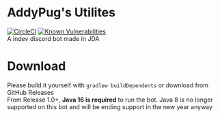 # AddyPug's Utilites
[![CircleCI](https://circleci.com/gh/Pugga12/APU_JE.svg?style=svg)](https://app.circleci.com/pipelines/github/Pugga12/APU_JE) [![Known Vulnerabilities](https://snyk.io/test/github/Pugga12/APU_JE/badge.svg)]() \
A indev discord bot made in JDA
# Download
Please build it yourself with `gradlew buildDependents` or download from GitHub Releases\
From Release 1.0+, **Java 16 is required** to run the bot. Java 8 is no longer supported on this bot and will be ending support in the new year anyway